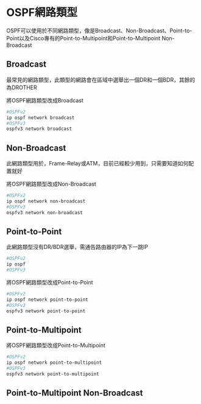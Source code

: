# OSPF網路類型 #

OSPF可以使用於不同網路類型，像是Broadcast、Non-Broadcast、Point-to-Point以及Cisco專有的Point-to-Multipoint和Point-to-Multipoint Non-Broadcast

## Broadcast ##

最常見的網路類型，此類型的網路會在區域中選舉出一個DR和一個BDR，其餘的為DROTHER

將OSPF網路類型改成Broadcast

```bash
#OSPFv2
ip ospf network broadcast 
#OSPFv3
ospfv3 network broadcast  
```

## Non-Broadcast ##

此網路類型用於，Frame-Relay或ATM，目前已經較少用到，只需要知道如何配置就好

將OSPF網路類型改成Non-Broadcast 

```bash
#OSPFv2
ip ospf network non-broadcast
#OSPFv3
ospfv3 network non-broadcast
```

## Point-to-Point ##

此網路類型沒有DR/BDR選舉，需通告路由器的IP為下一跳IP

```bash
#OSPFv2
ip ospf 
#OSPFv3
```

將OSPF網路類型改成Point-to-Point

```bash
#OSPFv2
ip ospf network point-to-point
#OSPFv3
ospfv3 network point-to-point
```

## Point-to-Multipoint ##

將OSPF網路類型改成Point-to-Multipoint 

```bash
#OSPFv2
ip ospf network point-to-multipoint
#OSPFv3
ospfv3 network point-to-multipoint
```

## Point-to-Multipoint Non-Broadcast ##